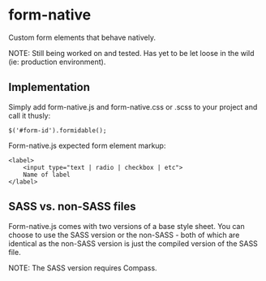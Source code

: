 form-native
===========

Custom form elements that behave natively.

NOTE: Still being worked on and tested. Has yet to be let loose in the wild (ie: production environment).


Implementation
--------------

Simply add form-native.js and form-native.css or .scss to your project and call it thusly:

    $('#form-id').formidable();


Form-native.js expected form element markup:

	<label>
		<input type="text | radio | checkbox | etc">
		Name of label
	</label>


SASS vs. non-SASS files
-----------------------

Form-native.js comes with two versions of a base style sheet. You can choose to use the SASS version or the non-SASS - both of which are identical
as the non-SASS version is just the compiled version of the SASS file.

NOTE: The SASS version requires Compass.
